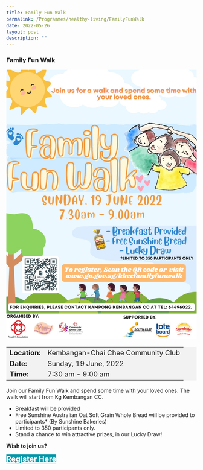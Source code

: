 ```yaml
---
title: Family Fun Walk
permalink: /Programmes/healthy-living/FamilyFunWalk
date: 2022-05-26
layout: post
description: ""
---
```

### Family Fun Walk ###

![](/images/Programmes%20(June%202022)/Family%20Fun%20Walk.jpeg)

<table  style="font-size:130%; background-color:#f2f2f2">
	<tbody>
		<tr>
			 <td><b>Location:</b></td><td>Kembangan-Chai Chee Community Club</td>
		</tr>
		<tr>
		 <td><b>Date:</b> </td><td>Sunday, 19 June, 2022</td>
		</tr>
		<tr>
			<td> <b>Time:</b> </td><td> 7:30 am - 9:00 am</td>
		</tr>
	</tbody>
</table>

Join our Family Fun Walk and spend some time with your
loved ones. The walk will start from Kg Kembangan CC.

* Breakfast will be provided
* Free Sunshine Australian Oat Soft Grain Whole Bread will be provided to participants* (By Sunshine Bakeries)
* Limited to 350 participants only.
* Stand a chance to win attractive prizes, in our Lucky Draw!<br>

<b>	Wish to join us?</b>
<div>
	<a href="http://www.go.gov.sg/Kkccfamilyfunwalk " style="font-size:20px; width:35%; height:60px; background-color:#0899AA; color:white" class="bp-button"><b>Register Here</b></a>
</div>